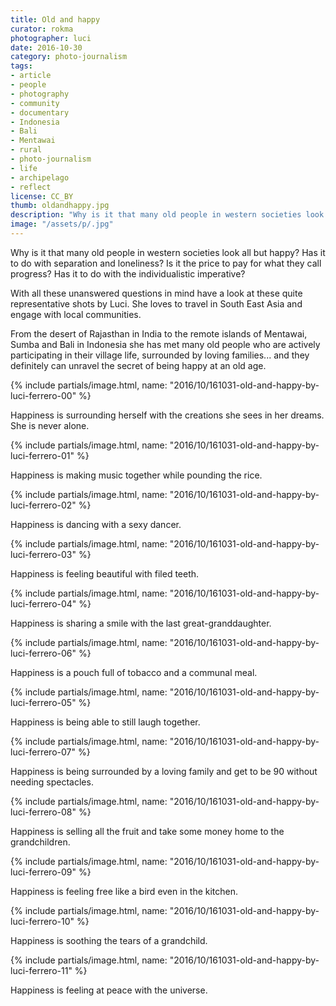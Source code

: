 ```yaml
---
title: Old and happy
curator: rokma
photographer: luci
date: 2016-10-30
category: photo-journalism
tags:
- article
- people
- photography
- community
- documentary
- Indonesia
- Bali
- Mentawai
- rural
- photo-journalism
- life
- archipelago
- reflect
license: CC_BY
thumb: oldandhappy.jpg
description: "Why is it that many old people in western societies look all but happy? Has it to do with separation and loneliness? Is it the price to pay for what they call progress? Has it to do with the individualistic imperative"
image: "/assets/p/.jpg"
---
```


Why is it that many old people in western societies look all but happy? Has it to do with separation and loneliness? Is it the price to pay for what they call progress? Has it to do with the individualistic imperative?

With all these unanswered questions in mind have a look at these quite representative shots by Luci. She loves to travel in South East Asia and engage with local communities.

From the desert of Rajasthan in India to the remote islands of Mentawai, Sumba and Bali in Indonesia she has met many old people who are actively participating in their village life, surrounded by loving families... and they definitely can unravel the secret of being happy at an old age.

{% include partials/image.html, name: "2016/10/161031-old-and-happy-by-luci-ferrero-00" %}

Happiness is surrounding herself with the creations she sees in her dreams. She is never alone.

{% include partials/image.html, name: "2016/10/161031-old-and-happy-by-luci-ferrero-01" %}

Happiness is making music together while pounding the rice.

{% include partials/image.html, name: "2016/10/161031-old-and-happy-by-luci-ferrero-02" %}

Happiness is dancing with a sexy dancer.

{% include partials/image.html, name: "2016/10/161031-old-and-happy-by-luci-ferrero-03" %}

Happiness is feeling beautiful with filed teeth.

{% include partials/image.html, name: "2016/10/161031-old-and-happy-by-luci-ferrero-04" %}

Happiness is sharing a smile with the last great-granddaughter.

{% include partials/image.html, name: "2016/10/161031-old-and-happy-by-luci-ferrero-06" %}

Happiness is a pouch full of tobacco and a communal meal.

{% include partials/image.html, name: "2016/10/161031-old-and-happy-by-luci-ferrero-05" %}

Happiness is being able to still laugh together.

{% include partials/image.html, name: "2016/10/161031-old-and-happy-by-luci-ferrero-07" %}

Happiness is being surrounded by a loving family and get to be 90 without needing spectacles.

{% include partials/image.html, name: "2016/10/161031-old-and-happy-by-luci-ferrero-08" %}

Happiness is selling all the fruit and take some money home to the grandchildren.

{% include partials/image.html, name: "2016/10/161031-old-and-happy-by-luci-ferrero-09" %}

Happiness is feeling free like a bird even in the kitchen.

{% include partials/image.html, name: "2016/10/161031-old-and-happy-by-luci-ferrero-10" %}

Happiness is soothing the tears of a grandchild.

{% include partials/image.html, name: "2016/10/161031-old-and-happy-by-luci-ferrero-11" %}

Happiness is feeling at peace with the universe.
